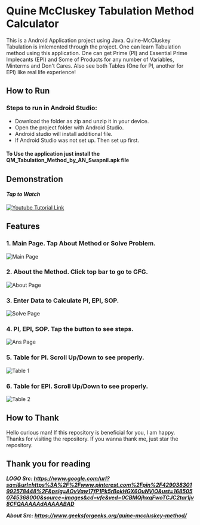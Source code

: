 # Quine McCluskey Tabulation Method Calculator
 This is a Android Application project using Java. Quine-McCluskey Tabulation is imlemented through the project. One can learn Tabulation method using this application. One can get Prime (PI) and Essential Prime Implecants (EPI) and Some of Products for any number of Variables, Minterms and Don't Cares. Also see both Tables (One for PI, another for EPI) like real life experience!

## How to Run
### Steps to run in Android Studio:
- Download the folder as zip and unzip it in your device.
- Open the project folder with Android Studio.
- Android studio will install additional file.
- If Android Studio was not set up. Then set up first.

#### To Use the application just install the QM_Tabulation_Method_by_AN_Swapnil.apk file

## Demonstration
#### ***Tap to Watch***
[![Youtube Tutorial Link](http://img.youtube.com/vi/Odggq4rVIAw/0.jpg)](http://www.youtube.com/watch?v=Odggq4rVIAw "Youtube Tutorial Link")

## Features
### 1. Main Page. Tap About Method or Solve Problem.
![Main Page](https://github.com/AN-SWAPNIL/L2-T1-Practice-Project--Android-Java/assets/97844745/17f0483d-243a-4885-8f69-fdefe0d49f37)
### 2. About the Method. Click top bar to go to GFG.
![About Page](https://github.com/AN-SWAPNIL/L2-T1-Practice-Project--Android-Java/assets/97844745/0cdd0c8e-cc4b-4c8d-9bda-04396de62f56)
### 3. Enter Data to Calculate PI, EPI, SOP.
![Solve Page](https://github.com/AN-SWAPNIL/L2-T1-Practice-Project--Android-Java/assets/97844745/ed157092-4710-4dbe-8e2d-f066d9f3c98f)
### 4. PI, EPI, SOP. Tap the button to see steps.
![Ans Page](https://github.com/AN-SWAPNIL/L2-T1-Practice-Project--Android-Java/assets/97844745/fdd48493-0091-4e94-b459-bcbe83fb2b81)
### 5. Table for PI. Scroll Up/Down to see properly.
![Table 1](https://github.com/AN-SWAPNIL/L2-T1-Practice-Project--Android-Java/assets/97844745/fa6b2e45-1a4f-4288-a343-b063848ac12e)
### 6. Table for EPI. Scroll Up/Down to see properly.
![Table 2](https://github.com/AN-SWAPNIL/L2-T1-Practice-Project--Android-Java/assets/97844745/516fe05e-3a6f-4a9d-b86d-85c34e61c2d2)


## How to Thank
Hello curious man! If this repository is beneficial for you, I am happy. Thanks for visiting the repository. If you wanna thank me, just star the repository.

## Thank you for reading

***LOGO Src: https://www.google.com/url?sa=i&url=https%3A%2F%2Fwww.pinterest.com%2Fpin%2F429038301992578448%2F&psig=AOvVaw17fP1Pk5rBokHGX6OuNVjO&ust=1685050745368000&source=images&cd=vfe&ved=0CBMQjhxqFwoTCJC2tar1jv8CFQAAAAAdAAAAABAD***

***About Src: https://www.geeksforgeeks.org/quine-mccluskey-method/***

